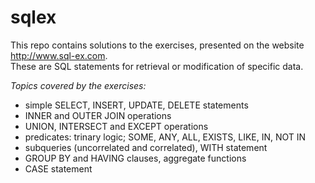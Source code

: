 # sqlex

This repo contains solutions to the exercises, presented on the website http://www.sql-ex.com.  
These are SQL statements for retrieval or modification of specific data.

*Topics covered by the exercises:* 
* simple SELECT, INSERT, UPDATE, DELETE statements
* INNER and OUTER JOIN operations
* UNION, INTERSECT and EXCEPT operations
* predicates: trinary logic; SOME, ANY, ALL, EXISTS, LIKE, IN, NOT IN
* subqueries (uncorrelated and correlated), WITH statement
* GROUP BY and HAVING clauses, aggregate functions
* CASE statement
